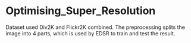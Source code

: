 # Optimising_Super_Resolution

Dataset used Div2K and Flickr2K combined. The preprocessing splits the image into 4 parts, which is used by EDSR to train and test the result. 
